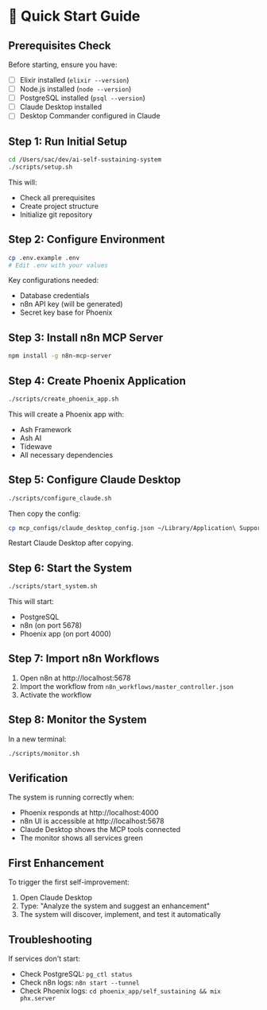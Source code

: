 # 🚀 Quick Start Guide

## Prerequisites Check

Before starting, ensure you have:
- [ ] Elixir installed (`elixir --version`)
- [ ] Node.js installed (`node --version`) 
- [ ] PostgreSQL installed (`psql --version`)
- [ ] Claude Desktop installed
- [ ] Desktop Commander configured in Claude

## Step 1: Run Initial Setup

```bash
cd /Users/sac/dev/ai-self-sustaining-system
./scripts/setup.sh
```

This will:
- Check all prerequisites
- Create project structure
- Initialize git repository

## Step 2: Configure Environment

```bash
cp .env.example .env
# Edit .env with your values
```

Key configurations needed:
- Database credentials
- n8n API key (will be generated)
- Secret key base for Phoenix

## Step 3: Install n8n MCP Server

```bash
npm install -g n8n-mcp-server
```

## Step 4: Create Phoenix Application

```bash
./scripts/create_phoenix_app.sh
```

This will create a Phoenix app with:
- Ash Framework
- Ash AI
- Tidewave
- All necessary dependencies

## Step 5: Configure Claude Desktop

```bash
./scripts/configure_claude.sh
```

Then copy the config:
```bash
cp mcp_configs/claude_desktop_config.json ~/Library/Application\ Support/Claude/claude_desktop_config.json
```

Restart Claude Desktop after copying.

## Step 6: Start the System

```bash
./scripts/start_system.sh
```

This will start:
- PostgreSQL
- n8n (on port 5678)
- Phoenix app (on port 4000)

## Step 7: Import n8n Workflows

1. Open n8n at http://localhost:5678
2. Import the workflow from `n8n_workflows/master_controller.json`
3. Activate the workflow

## Step 8: Monitor the System

In a new terminal:
```bash
./scripts/monitor.sh
```

## Verification

The system is running correctly when:
- Phoenix responds at http://localhost:4000
- n8n UI is accessible at http://localhost:5678
- Claude Desktop shows the MCP tools connected
- The monitor shows all services green

## First Enhancement

To trigger the first self-improvement:
1. Open Claude Desktop
2. Type: "Analyze the system and suggest an enhancement"
3. The system will discover, implement, and test it automatically

## Troubleshooting

If services don't start:
- Check PostgreSQL: `pg_ctl status`
- Check n8n logs: `n8n start --tunnel`
- Check Phoenix logs: `cd phoenix_app/self_sustaining && mix phx.server`
